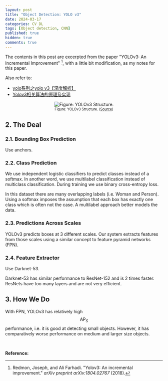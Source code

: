 ```yaml
---
layout: post
title: "Object Detection: YOLO v3"
date: 2024-03-17
categories: CV DL
tags: [Object detection, CNN]
published: true
hidden: true
comments: true
---
```


The contents in this post are excerpted from the paper "YOLOv3: An Incremental Improvement" [^1], with a little bit modification, as my notes for this paper.

Also refer to:

* [yolo系列之yolo v3【深度解析】](https://blog.csdn.net/leviopku/article/details/82660381)
* [Yolov3相关算法的原理及实现](https://www.jiangdabai.com/video/%E5%8F%91%E5%B8%83%E8%A7%86%E9%A2%91%E6%B5%8B%E8%AF%95-2-2-2-2-2-3)

<div align='center'>
<figure>
<img src="https://pic2.zhimg.com/80/v2-af7f12ef17655870f1c65b17878525f1_720w.webp" alt="Figure: YOLOv3 Structure." style="zoom:100%;" />
<figcaption style="font-size:80%;"> Figure: YOLOv3 Structure. (<a href="https://zhuanlan.zhihu.com/p/143747206">Source</a>) </figcaption>
</figure>
</div>

## 2. The Deal

### 2.1. Bounding Box Prediction

Use anchors.

### 2.2. Class Prediction

We use independent logistic classifiers to predict classes instead of a softmax. In another word, we use multilabel classification instead of multiclass classification. During training we use binary cross-entropy loss.

In this dataset there are many overlapping labels (i.e. Woman and Person). Using a softmax imposes the assumption that each box has exactly one class which is often not the case. A multilabel approach better models the data.

### 2.3. Predictions Across Scales

YOLOv3 predicts boxes at 3 different scales. Our system extracts features from those scales using a similar concept to feature pyramid networks (FPN).

### 2.4. Feature Extractor

Use Darknet-53.

Darknet-53 has similar performance to ResNet-152 and is 2 times faster. ResNets have too many layers and are not very efficient.

## 3. How We Do

With FPN, YOLOv3 has relatively high $$\text{AP}_S$$ performance, i.e. it is good at detecting small objects. However, it has comparatively worse performance on medium and larger size objects.

<br>

**Reference:**

[^1]: Redmon, Joseph, and Ali Farhadi. "Yolov3: An incremental improvement." *arXiv preprint arXiv:1804.02767* (2018).